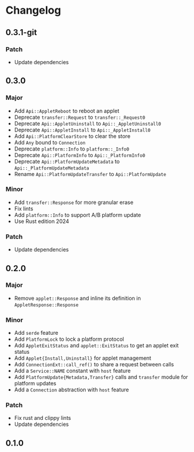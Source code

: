 # Changelog

## 0.3.1-git

### Patch

- Update dependencies

## 0.3.0

### Major

- Add `Api::AppletReboot` to reboot an applet
- Deprecate `transfer::Request` to `transfer::_Request0`
- Deprecate `Api::AppletUninstall` to `Api::_AppletUninstall0`
- Deprecate `Api::AppletInstall` to `Api::_AppletInstall0`
- Add `Api::PlatformClearStore` to clear the store
- Add `Any` bound to `Connection`
- Deprecate `platform::Info` to `platform::_Info0`
- Deprecate `Api::PlatformInfo` to `Api::_PlatformInfo0`
- Deprecate `Api::PlatformUpdateMetadata` to `Api::_PlatformUpdateMetadata`
- Rename `Api::PlatformUpdateTransfer` to `Api::PlatformUpdate`

### Minor

- Add `transfer::Response` for more granular erase
- Fix lints
- Add `platform::Info` to support A/B platform update
- Use Rust edition 2024

### Patch

- Update dependencies

## 0.2.0

### Major

- Remove `applet::Response` and inline its definition in `AppletResponse::Response`

### Minor

- Add `serde` feature
- Add `PlatformLock` to lock a platform protocol
- Add `AppletExitStatus` and `applet::ExitStatus` to get an applet exit status
- Add `Applet{Install,Uninstall}` for applet management
- Add `ConnectionExt::call_ref()` to share a request between calls
- Add a `Service::NAME` constant with `host` feature
- Add `PlatformUpdate{Metadata,Transfer}` calls and `transfer` module for platform updates
- Add a `Connection` abstraction with `host` feature

### Patch

- Fix rust and clippy lints
- Update dependencies

## 0.1.0

<!-- Increment to skip CHANGELOG.md test: 2 -->
